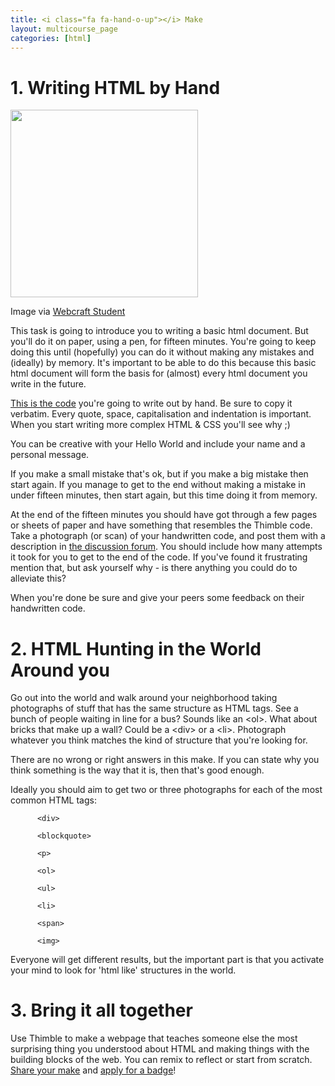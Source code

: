 ```yaml
---
title: <i class="fa fa-hand-o-up"></i> Make
layout: multicourse_page
categories: [html]
---
```


<script src="{{site.baseurl}}/js/make-api.js"></script>
<script src="{{site.baseurl}}/js/makeGallery.js"></script>

# 1. Writing HTML by Hand
<div class="attribution">
<a href="http://webcraftstudent.wordpress.com/"><img src="http://webcraftstudent.files.wordpress.com/2013/03/basic-html-code.jpg" width="300px"></a>

<p>Image via <a href="http://webcraftstudent.wordpress.com/">Webcraft Student</a>
</p>
</div>
This task is going to introduce you to writing a basic html document. But you'll do it on paper, using a pen, for fifteen minutes. 
You're going to keep doing this until (hopefully) you can do it without making any mistakes and (ideally) by memory. It's important to be able to do this because this basic html document will form the basis for (almost) every html document you write in the future.
     
<a href="https://laura.makes.org/thimble/MTg5NjIxODg4MA==/my-first-page">This is the code</a> you're going to write out by hand. Be sure to copy it verbatim. Every quote, space, capitalisation and indentation is important. When you start writing more complex HTML & CSS you'll see why ;) 

You can be creative with your Hello World and include your name and a personal message.

If you make a small mistake that's ok, but if you make a big mistake then start again. If you manage to get to the end without making a mistake in under fifteen minutes, then start again, but this time doing it from memory.
     
At the end of the fifteen minutes you should have got through a few pages or sheets of paper and have something that resembles the Thimble code.
Take a photograph (or scan) of your handwritten code, and post them with a description in <a href="http://discourse.webmakerprototypes.org/category/training/html">the discussion forum</a>. You should include how many attempts it took for you to get to the end of the code. If you've found it frustrating mention that, but ask yourself why - is there anything you could do to alleviate this?
     
When you're done be sure and give your peers some feedback on their handwritten code.

# 2. HTML Hunting in the World Around you

Go out into the world and walk around your neighborhood taking photographs of stuff that has the same structure as HTML tags.
See a bunch of people waiting in line for a bus? Sounds like an &lt;ol&gt;. What about bricks that make up a wall? Could be a &lt;div&gt; or a &lt;li&gt;. Photograph whatever you think matches the kind of structure that you're looking for.
     
There are no wrong or right answers in this make. If you can state why you think something is the way that it is, then that's good enough.
     
Ideally you should aim to get two or three photographs for each of the most common HTML tags:

          <div>

          <blockquote>

          <p>

          <ol>

          <ul>

          <li>

          <span>

          <img>
          
Everyone will get different results, but the important part is that you activate your mind to look for 'html like' structures in the world.

# 3. Bring it all together
Use Thimble to make a webpage that teaches someone else the most surprising thing you understood about HTML and making things with the building blocks of the web. You can remix to reflect or start from scratch. <a href="http://discourse.webmakerprototypes.org/category/training/html">Share your make</a> and <a href="https://webmaker.org/badges/composing-maker">apply for a badge</a>!

<div class="gallery">
<div class="make-gallery row"></div>
</div>
<script type="text/javascript">
			var gallery = new MakeGallery(
			{
				tagPrefix: "webmaker:template",
				limit: 6
			},
			".make-gallery",
			{
	  		apiURL: "https://makeapi.webmaker.org",
        hidden: ["tags", "description"]
			});
</script>